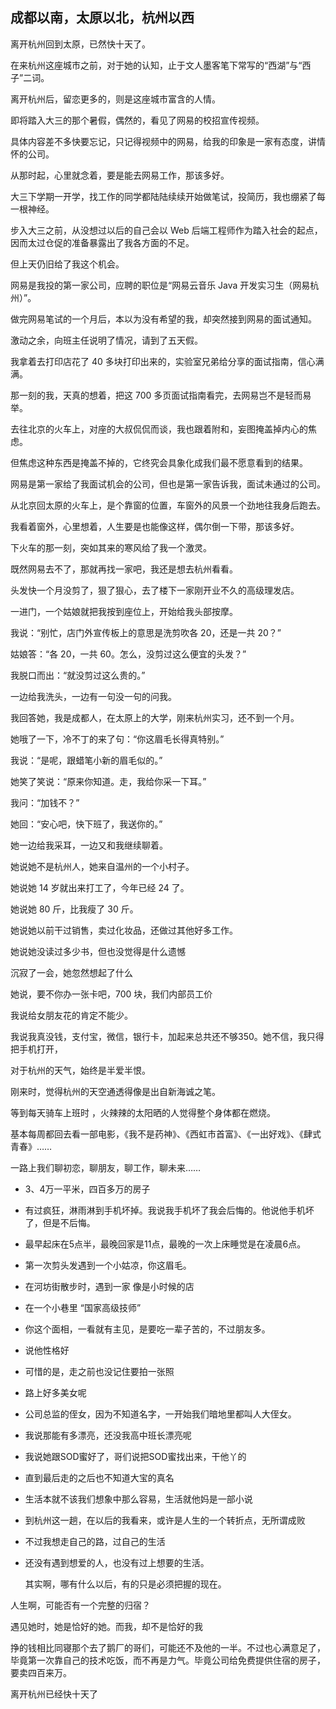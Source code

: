 ## 成都以南，太原以北，杭州以西

离开杭州回到太原，已然快十天了。

在来杭州这座城市之前，对于她的认知，止于文人墨客笔下常写的“西湖”与“西子”二词。

离开杭州后，留恋更多的，则是这座城市富含的人情。

即将踏入大三的那个暑假，偶然的，看见了网易的校招宣传视频。

具体内容差不多快要忘记，只记得视频中的网易，给我的印象是一家有态度，讲情怀的公司。

从那时起，心里就念着，要是能去网易工作，那该多好。

大三下学期一开学，找工作的同学都陆陆续续开始做笔试，投简历，我也绷紧了每一根神经。

步入大三之前，从没想过以后的自己会以 Web 后端工程师作为踏入社会的起点，因而太过仓促的准备暴露出了我各方面的不足。

但上天仍旧给了我这个机会。

网易是我投的第一家公司，应聘的职位是“网易云音乐 Java 开发实习生（网易杭州）”。

做完网易笔试的一个月后，本以为没有希望的我，却突然接到网易的面试通知。

激动之余，向班主任说明了情况，请到了五天假。

我拿着去打印店花了 40 多块打印出来的，实验室兄弟给分享的面试指南，信心满满。

那一刻的我，天真的想着，把这 700 多页面试指南看完，去网易岂不是轻而易举。

去往北京的火车上，对座的大叔侃侃而谈，我也跟着附和，妄图掩盖掉内心的焦虑。

但焦虑这种东西是掩盖不掉的，它终究会具象化成我们最不愿意看到的结果。

网易是第一家给了我面试机会的公司，但也是第一家告诉我，面试未通过的公司。

从北京回太原的火车上，是个靠窗的位置，车窗外的风景一个劲地往我身后跑去。

我看着窗外，心里想着，人生要是也能像这样，偶尔倒一下带，那该多好。

下火车的那一刻，突如其来的寒风给了我一个激灵。

既然网易去不了，那就再找一家吧，我还是想去杭州看看。



头发快一个月没剪了，狠了狠心，去了楼下一家刚开业不久的高级理发店。

一进门，一个姑娘就把我按到座位上，开始给我头部按摩。

我说：“别忙，店门外宣传板上的意思是洗剪吹各 20，还是一共 20？”

姑娘答：“各 20，一共 60。怎么，没剪过这么便宜的头发？”

我脱口而出：“就没剪过这么贵的。”

一边给我洗头，一边有一句没一句的问我。

我回答她，我是成都人，在太原上的大学，刚来杭州实习，还不到一个月。

她哦了一下，冷不丁的来了句：“你这眉毛长得真特别。”

我说：“是呢，跟蜡笔小新的眉毛似的。”

她笑了笑说：“原来你知道。走，我给你采一下耳。”

我问：“加钱不？”

她回：“安心吧，快下班了，我送你的。”

她一边给我采耳，一边又和我继续聊着。

她说她不是杭州人，她来自温州的一个小村子。

她说她 14 岁就出来打工了，今年已经 24 了。

她说她 80 斤，比我瘦了 30 斤。

她说她以前干过销售，卖过化妆品，还做过其他好多工作。

她说她没读过多少书，但也没觉得是什么遗憾

沉寂了一会，她忽然想起了什么

她说，要不你办一张卡吧，700 块，我们内部员工价

我说给女朋友花的肯定不能少。

我说我真没钱，支付宝，微信，银行卡，加起来总共还不够350。她不信，我只得把手机打开，



对于杭州的天气，始终是半爱半恨。

刚来时，觉得杭州的天空通透得像是出自新海诚之笔。

等到每天骑车上班时 ，火辣辣的太阳晒的人觉得整个身体都在燃烧。



基本每周都回去看一部电影，《我不是药神》、《西虹市首富》、《一出好戏》、《肆式青春》……



一路上我们聊初恋，聊朋友，聊工作，聊未来……

+ 3、4万一平米，四百多万的房子

+ 有过疯狂，淋雨淋到手机坏掉。我说我手机坏了我会后悔的。他说他手机坏了，但是不后悔。

+ 最早起床在5点半，最晚回家是11点，最晚的一次上床睡觉是在凌晨6点。

+ 第一次剪头发遇到一个小姑凉，你这眉毛。

+ 在河坊街散步时，遇到一家 像是小时候的店

+ 在一个小巷里 “国家高级技师”

+ 你这个面相，一看就有主见，是要吃一辈子苦的，不过朋友多。

+ 说他性格好

+ 可惜的是，走之前也没记住要拍一张照

+ 路上好多美女呢

+ 公司总监的侄女，因为不知道名字，一开始我们暗地里都叫人大侄女。

+ 我说那能有多漂亮，还没我高中班长漂亮呢

+ 我说她跟SOD蜜好了，哥们说把SOD蜜找出来，干他丫的

+ 直到最后走的之后也不知道大宝的真名

+ 生活本就不该我们想象中那么容易，生活就他妈是一部小说

+ 到杭州这一趟，在以后的我看来，或许是人生的一个转折点，无所谓成败

+ 不过我想走自己的路，过自己的生活

+ 还没有遇到想爱的人，也没有过上想要的生活。

  其实啊，哪有什么以后，有的只是必须把握的现在。

人生啊，可能否有一个完整的归宿？

遇见她时，她是恰好的她。而我，却不是恰好的我

挣的钱相比同寝那个去了鹅厂的哥们，可能还不及他的一半。不过也心满意足了，毕竟第一次靠自己的技术吃饭，而不再是力气。毕竟公司给免费提供住宿的房子，要卖四百来万。

离开杭州已经快十天了